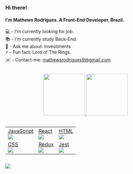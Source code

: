 ### Hi there!

#### I'm Mathews Rodrigues. A Front-End Developer, Brazil. 

💻 - I'm currently looking for job.
<br>
📚 - I'm currently study Back-End.
<br>
💸 - Ask me about: Investiments
<br>
⚡  - Fun fact: Lord of The Rings.
<br>
✉️ - Contact-me: mathewsrodrigues9@gmail.com

##

<div align="center">
  <a href="https://github.com/mathews-r">
  <img height="130em" src="https://github-readme-stats.vercel.app/api?username=mathews-r&show_icons=true&theme=dark&include_all_commits=true&count_private=true"/>
  <img height="130em" src="https://github-readme-stats.vercel.app/api/top-langs/?username=mathews-r&layout=compact&langs_count=7&theme=dark"/>
</div>

<br>

<table>
<tr>
<td>JavaScript<br>
<img src="https://cdn.jsdelivr.net/gh/devicons/devicon/icons/javascript/javascript-original.svg" />
</td>

<td>React<br>
<img src="https://cdn.jsdelivr.net/gh/devicons/devicon/icons/react/react-original.svg" /> 
</td>

<td>HTML<br>
<img src="https://cdn.jsdelivr.net/gh/devicons/devicon/icons/html5/html5-original.svg" /> 
</td>
</tr>

<tr>

<td>CSS<br>
<img src="https://cdn.jsdelivr.net/gh/devicons/devicon/icons/css3/css3-original.svg" />
</td>

<td>Redux<br>
<img src="https://cdn.jsdelivr.net/gh/devicons/devicon/icons/redux/redux-original.svg" />          


<td>Jest<br>
<img src="https://cdn.jsdelivr.net/gh/devicons/devicon/icons/jest/jest-plain.svg" />
</tr>

</table>

##

<div>
  <a href="https://www.linkedin.com/in/mathewsrodrigues/" target="_blank"><img src="https://img.shields.io/badge/-LinkedIn-%230077B5?style=for-the-badge&logo=linkedin&logoColor=white" target="_blank"></a> 
</div>
